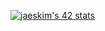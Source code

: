 [![jaeskim's 42 stats](https://badge42.herokuapp.com/api/stats/jaeskim?cursus=C%20Piscine)](https://github.com/JaeSeoKim/ybouali)
